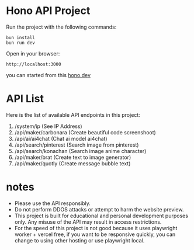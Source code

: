 # Hono API Project

Run the project with the following commands:
```
bun install
bun run dev
```

Open in your browser:
```
http://localhost:3000
```

<p>you can started from this <a href="https://hono.dev/docs/getting-started/nodejs" target="_blank">hono.dev</a><p>

# API List
Here is the list of available API endpoints in this project:
1. /system/ip (See IP Address)
2. /api/maker/carbonara (Create beautiful code screenshoot)
3. /api/ai/ai4chat (Chat ai model ai4chat)
4. /api/search/pinterest (Search image from pinterest)
5. /api/search/konachan (Search image anime character)
6. /api/maker/brat (Create text to image generator)
7. /api/maker/quotly (Create message bubble text)

# notes
- Please use the API responsibly.
- Do not perform DDOS attacks or attempt to harm the website preview.
- This project is built for educational and personal development purposes only. Any misuse of the API may result in access restrictions.
- For the speed of this project is not good because it uses playwright worker + vercel free, if you want to be responsive quickly, you can change to using other hosting or use playwright local.